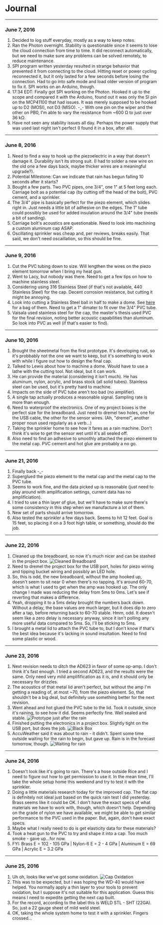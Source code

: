 # Journal
***

### June 7, 2016
1. Decided to log stuff everyday, mostly as a way to keep notes. 
2. Ran the Photon overnight. Stability is questionable since it seems to lose the cloud connection from time to time. It did reconnect automatically, but we need to make sure any problems can be solved remotely, to reduce maintenance. 
3. SPI program written yesterday resulted in strange behavior that prevented it from connecting to the cloud. Hitting reset or power cycling reconnected it, but it only lasted for a few seconds before losing the connection. Had to go into safe mode and load older version of program to fix it. SPI works on an Arduino, though. 
4. 17:34 EDT: Finally got SPI working on the Photon. Hooked it up to the scope and compared it with the Arduino, found out it was only the SI pin on the MCP41100 that had issues. It was merely supposed to be hooked up to D2 (MOSI), not D3 (MISO). -_- With one pin on the wiper and the other on PB0, I'm able to vary the resistance from ~600 Ω to just over 36 kΩ.  
5. Have not seen any stability issues all day. Perhaps the power supply that was used last night isn't perfect (I found it in a box, after all). 

***

### June 8, 2016
1. Need to find a way to hook up the piezoelectric in a way that doesn't damage it. Durability isn't its strong suit. (I had to solder a new wire on the old one a few days back, maybe thicker wires are a meaningful upgrade?).  
2. Potential Milestone: Can we indicate that rain has begun falling 10 seconds after it starts?
3. Bought a few parts. Two PVC pipes, one 3/4", one 1" at 5 feet long each. Carriage bolt as a potential cap  (by cutting off the head of the bolt), PVC cement, and a sprinkler.
4. The 3/4" pipe is basically perfect for the piezo element, which slides right in. Just needs a little bit of adhesive on the edges. The 1" tube could possibly be used for added insulation around the 3/4" tube (needs a bit of sanding). 
5. Carriage bolt's acoustics are questionable. Need to look into machining a custom aluminum cap ASAP. 
6. Oscillating sprinkler was cheap and, per reviews, breaks easily. That said, we don't need oscaillation, so this should be fine. 

***

### June 9, 2016
1. Cut the PVC tubing down to size. Will lengthen the wires on the piezo element tomorrow when I bring my heat gun. 
2. Went to Lacy, but nobody was there. Need to get a few tips on how to machine stainless steel. 
3. Considering using 316 Stainless Steel (if that's not available, 440 Stainless Steel) for the cap. Decent corrosion resistance, but cutting it might be annoying. 
4. Look into cutting a Stainless Steel ball in half to make a dome. See [here](https://www.onlinemetals.com/merchant.cfm?id=1425&step=2&top_cat=1) for a bag of them. Need to get a 1" dimater to fit over the 3/4" PVC tube. 
5. Vaisala used stainless steel for the cap, the master's thesis used PVC for the final revision, noting better acoustic capabilities than aluminum. So look into PVC as well (if that's easier to find). 

***

### June 10, 2016
1. Brought the sheetmetal from the first prototype. It's developing rust, so it's probbably not the one we want to keep, but it's something to work with while I figure out how to design the final cap. 
2. Talked to Lewis about how to machine a dome. Would have to use a lathe with the cutting tool. Not ideal, but it can work. 
3. He can provide the material (considering it isn't much). He has aluminum, nylon, acrylic, and brass stock (all solid tubes). Stainless steel can be used, but it's pretty hard to machine.
4. Impacts on the side of PVC tube aren't too bad (no amplifier). 
5. A single tap actually produces a reasonable signal. Sampling rate is more than enough. 
6. Need to waterproof the electronics. One of my project boxes is the perfect size for the breadboard. Just need to dremel two holes, one for the USB cable, the other for the sensor wires. (Ah, "dremel", another proper noun used regularly as a verb...)
7. Taking the sprinkler home to see how it fares as a rain machine. Don't think it's wise to get the sensor wet until it's all sealed off. 
8. Also need to find an adhesive to smoothly attached the piezo element to the metal cap. PVC cement and hot glue are probably a no go. 

***

### June 21, 2016
1. Finally back -_-
2. Superglued the piezo element to the metal cap and the metal cap to the PVC tube.
3. Seems to work fine, and the data picked up is reasonable (just need to play around with amplification settings, current data has no amplificiation). 
4. I tried to use a thin layer of glue, but we'll have to make sure there's some consistency in this step when we manufacture a lot of them. 
5. New set of parts should arrive tomorrow. 
6. Also tested the sprinkler a few days back. Seems to hit 12 feet. Goal is 15 feet, so placing it on a 3 foot high table, or something, should do the job. 

***

### June 22, 2016
1. Cleaned up the breadboard, so now it's much nicer and can be stashed in the project box. 
![Cleaned Breadboard](Photos/breadboard_cleaned.jpg?raw=true "Cleaned Breadboard")
2. Need to dremel the project box for the USB port, holes for piezo wiring and tipping bucket wiring and possibly an LED hole.
3. So, this is odd, the new breadboard, without the amp hooked up, doesn't seem to sit near 0 when there's no tapping. It's around 60-70, which is what I used to get when the amp was hooked up. The only change I made was reducing the delay from 5ms to 0ms. Let's see if reverting that makes a difference. 
4. Yeah, dropping it to a 5ms delay brought the numbers back down. Without a delay, the base values are much larger, but it does dip to zero after a tap, before returning back to 60-70 stable. Hmm, odd. It doesn't seem like a zero delay is necessary anyway, since it isn't polling any more useful data compared to 5ms. So, I'll be sticking to 5ms. 
5. I brought a metal lid to attach the PVC tube to, but I don't know if that's the best idea because it's lacking in sound insultation. Need to find some plastic or wood.

***

### June 23, 2016
1. Next revision needs to ditch the AD623 in favor of some op-amp. I don't think it's fast enough. I tried a second AD623, and the results were the same. Only need very mild amplifification as it is, and it should only be necessary for drizzles. 
2. The acoustics of that metal lid aren't perfect, but without the amp I'm getting a reading of, at most ~70, from the piezo element. So, that shouldn't be a big deal, but definitely use something better for the next revision. 
3. Went ahead and hot glued the PVC tube to the lid. Took it outside, since it's raining, to see how it did. Seems perfectly fine. Well sealed and stable. 
![Prototype just after the rain](Photos/prototype_after_rain.jpg?raw=true "Prototype just after the rain")
4. Finished putting the electronics in a project box. Slightly tight on the USB port, but does the job. 
![Black Box](Photos/black_box.jpg?raw=true "Black Box")
5. AccuWeather said it was about to rain - it didn't. Spent some time outside waiting for the rain to begin, but gave up. Rain is in the forecast tomorrow, though. 
![Waiting for rain](Photos/waiting_for_rain.jpg?raw=true "Waiting for rain")

***

### June 24, 2016
1. Doesn't look like it's going to rain. There's a hose outside Rice and I need to figure out how to get permission to use it. In the mean time, I'll take the whole setup home this weekend and try to test it with the sprinkler. 
2. Doing a little materials research today for the improved cap. The flat cap is definitely not ideal just based on the quick rain test I did yesterday. Brass seems like it could be OK. I don't have the exact specs of what materials we have to work with, though, which doesn't help. Depending on the grade of nylon we have available, we might be able to get similar performance to the PVC used in the paper. But, again, don't have exact specs. 
3. Maybe what I really need to do is get elasticity data for these materials? 
4. Took a heat gun to the PVC to try and shape it into a cap. Too much smoke - gave up...for now. 
5. FYI: Brass E = 102 - 105 GPa | Nylon-6 E = 2 - 4 GPa | Aluminum E = 69 GPa | Acrylic E = 3.2 GPa 

***

### June 25, 2016
1. Uh oh, looks like we've got some oxidation. 
![Cap Oxidation](Photos/cap_oxidation.jpg?raw=true "Cap Oxidation")
2. This was to be expected, but I was hoping the WD-40 would have helped. You normally apply a thin layer to your tools to prevent oxidation, but I suppose it's not suitable for this application. Guess this means I need to expedite getting the next cap built. 
3. For the record, according to the label this is WELD STL - SHT (22GA).  So, just a 22 gauge sheet of mild weld steel. 
4. OK, taking the whole system home to test it with a sprinkler. Fingers crossed...
